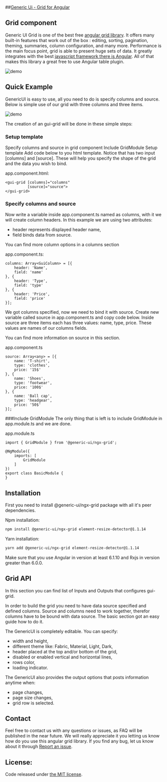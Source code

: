 ##<a href='http://generic-ui.com' >Generic Ui - Grid for Angular</a>
## Grid component

Generic UI Grid is one of the best free <a href="http://generic-ui.com">angular grid library</a>. It offers many built-in features that work out of the box
: editing, sorting, pagination, theming, summaries, column configuration, and many more. Performance is the main focus point, grid is able to present huge sets of data. It greatly
 integrates with the best <a href="https://angular.io">javascript framework there is Angular</a>. All of that makes this library a great free to use Angular
  table
  plugin.

![demo](http://generic-ui.com/assets/images/grid-example.png)

## Quick Example
GenericUI is easy to use, all you need to do is specify columns and source. Below is simple use of our grid with three columns and three items.

![demo](http://generic-ui.com/assets/images/grid-basic.png)

The creation of an gui-grid will be done in these simple steps:

### Setup template
Specify columns and source in grid component
Include GridModule
Setup template
Add code below to you html template. Notice that <gui-grid> has two input [columns] and [source]. These will help you specify the shape of the grid and the data you wish to bind.

app.component.html:
```
<gui-grid [columns]="columns"
		  [source]="source">
</gui-grid>
```

### Specify columns and source
Now write a variable inside app.component.ts named as columns, with it we will create column headers. In this example we are using two attributes:

* header represents displayed header name,
* field binds data from source.

You can find more column options in a columns section

app.component.ts:
```
columns: Array<GuiColumn> = [{
    header: 'Name',
    field: 'name'
}, {
    header: 'Type',
    field: 'type'
}, {
    header: 'Price',
    field: 'price'
}];
```


We got columns specified, now we need to bind it with source. Create new variable called source in app.component.ts and copy code below. Inside source are three items each has three values: name, type, price. These values are names of our columns fields.

You can find more information on source in this section.

app.component.ts
```
source: Array<any> = [{
    name: 'T-shirt',
    type: 'clothes',
    price: '15$'
}, {
    name: 'Shoes',
    type: 'footwear',
    price: '100$'
}, {
    name: 'Ball cap',
    type: 'headgear',
    price: '50$'
}];
```

###Include GridModule
The only thing that is left is to include GridModule in app.module.ts and we are done.

app.module.ts
```
import { GridModule } from '@generic-ui/ngx-grid';

@NgModule({
	imports: [
		GridModule
	]
})
export class BasicModule {
}
```

## Installation
First you need to install @generic-ui/ngx-grid package with all it's peer dependencies.


Npm installation:
```Bash
npm install @generic-ui/ngx-grid element-resize-detector@1.1.14
```


Yarn installation:
```Bash
yarn add @generic-ui/ngx-grid element-resize-detector@1.1.14
```

Make sure that you use Angular in version at least 6.1.10 and Rxjs in version greater than 6.0.0.

## Grid API

In this section you can find list of Inputs and Outputs that configures gui-grid.

In order to build the grid you need to have data source specified and defined columns. Source and columns need to work together, therefor columns have to be bound with data source. The basic section got an easy guide how to do it.

The GenericUI is completely editable. You can specify:

* width and height,
* different theme like: Fabric, Material, Light, Dark,
* header placed at the top and/or bottom of the grid,
* disabled or enabled vertical and horizontal lines,
* rows color,
* loading indicator.

The GenericUI also provides the output options that posts information anytime when:

* page changes,
* page size changes,
* grid row is selected.

## Contact

Feel free to contact us with any questions or issues, as FAQ will be published in the near future. 
We will really appreciate it you letting us know how do you use
 this angular grid library. If you find any bug, let us know about it through <a href="https://github.com/generic-ui/generic-ui/issues">Report an issue</a>.

## License:
Code released under <a href='https://github.com/generic-ui/generic-ui/blob/master/grid/LICENSE' >the MIT license</a>.
